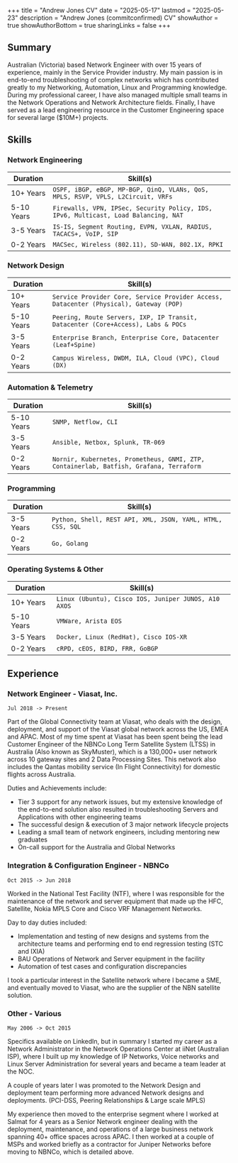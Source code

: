 +++
title = "Andrew Jones CV"
date = "2025-05-17"
lastmod = "2025-05-23"
description = "Andrew Jones (commitconfirmed) CV"
showAuthor = true
showAuthorBottom = true
sharingLinks = false
+++

## Summary

Australian (Victoria) based Network Engineer with over 15 years of experience, mainly in the Service Provider industry. My main passion is in end-to-end troubleshooting of complex networks which has contributed greatly to my Networking, Automation, Linux and Programming knowledge. During my professional career, I have also managed multiple small teams in the Network Operations and Network Architecture fields. Finally, I have served as a lead engineering resource in the Customer Engineering space for several large ($10M+) projects.

## Skills

### Network Engineering

| Duration | Skill(s) |
| -------- | -------- |
| 10+ Years | `OSPF, iBGP, eBGP, MP-BGP, QinQ, VLANs, QoS, MPLS, RSVP, VPLS, L2Circuit, VRFs` |
| 5-10 Years | `Firewalls, VPN, IPSec, Security Policy, IDS, IPv6, Multicast, Load Balancing, NAT` |
| 3-5 Years | `IS-IS, Segment Routing, EVPN, VXLAN, RADIUS, TACACS+, VoIP, SIP` |
| 0-2 Years | `MACSec, Wireless (802.11), SD-WAN, 802.1X, RPKI` |

### Network Design

| Duration | Skill(s) |
| -------- | -------- |
| 10+ Years | `Service Provider Core, Service Provider Access, Datacenter (Physical), Gateway (POP)` |
| 5-10 Years | `Peering, Route Servers, IXP, IP Transit, Datacenter (Core+Access), Labs & POCs` |
| 3-5 Years | `Enterprise Branch, Enterprise Core, Datacenter (Leaf+Spine)` |
| 0-2 Years | `Campus Wireless, DWDM, ILA, Cloud (VPC), Cloud (DX)` |

### Automation & Telemetry

| Duration | Skill(s) |
| -------- | -------- |
| 5-10 Years | `SNMP, Netflow, CLI` |
| 3-5 Years | `Ansible, Netbox, Splunk, TR-069` |
| 0-2 Years | `Nornir, Kubernetes, Prometheus, GNMI, ZTP, Containerlab, Batfish, Grafana, Terraform` |

### Programming

| Duration | Skill(s) |
| -------- | -------- |
| 3-5 Years | `Python, Shell, REST API, XML, JSON, YAML, HTML, CSS, SQL` |
| 0-2 Years | `Go, Golang` |

### Operating Systems & Other

| Duration | Skill(s) |
| -------- | -------- |
| 10+ Years | `Linux (Ubuntu), Cisco IOS, Juniper JUNOS, A10 AXOS` |
| 5-10 Years | `VMWare, Arista EOS` |
| 3-5 Years | `Docker, Linux (RedHat), Cisco IOS-XR` |
| 0-2 Years | `cRPD, cEOS, BIRD, FRR, GoBGP` |

## Experience

### Network Engineer - Viasat, Inc.

`Jul 2018 -> Present`

Part of the Global Connectivity team at Viasat, who deals with the design, deployment, and support of the Viasat global network across the US, EMEA and APAC. Most of my time spent at Viasat has been spent being the lead Customer Engineer of the NBNCo Long Term Satellite System (LTSS) in Australia (Also known as SkyMuster), which is a 130,000+ user network across 10 gateway sites and 2 Data Processing Sites. This network also includes the Qantas mobility service (In Flight Connectivity) for domestic flights across Australia.

Duties and Achievements include: 
- Tier 3 support for any network issues, but my extensive knowledge of the end-to-end solution also resulted in troubleshooting Servers and Applications with other engineering teams
- The successful design & execution of 3 major network lifecycle projects
- Leading a small team of network engineers, including mentoring new graduates 
- On-call support for the Australia and Global Networks

### Integration & Configuration Engineer - NBNCo

`Oct 2015 -> Jun 2018`

Worked in the National Test Facility (NTF), where I was responsible for the maintenance of the network and server equipment that made up the HFC, Satellite, Nokia MPLS Core and Cisco VRF Management Networks.

Day to day duties included: 
- Implementation and testing of new designs and systems from the architecture teams and performing end to end regression testing (STC and IXIA) 
- BAU Operations of Network and Server equipment in the facility 
- Automation of test cases and configuration discrepancies

I took a particular interest in the Satellite network where I became a SME, and eventually moved to Viasat, who are the supplier of the NBN satellite solution.  

### Other - Various

`May 2006 -> Oct 2015`

Specifics available on LinkedIn, but in summary I started my career as a Network Administrator in the Network Operations Center at iiNet (Australian ISP), where I built up my knowledge of IP Networks, Voice networks and Linux Server Administration for several years and became a team leader at the NOC.

A couple of years later I was promoted to the Network Design and deployment team performing more advanced Network designs 
and deployments. (PCI-DSS, Peering Relationships & Large scale MPLS) 

My experience then moved to the enterprise segment where I worked at Salmat for 4 years as a Senior Network engineer dealing with the deployment, maintenance, and operations of a large business network spanning 40+ office spaces across APAC. I then worked at a couple of MSPs and worked briefly as a contractor for Juniper Networks before moving to NBNCo, which is detailed above. 